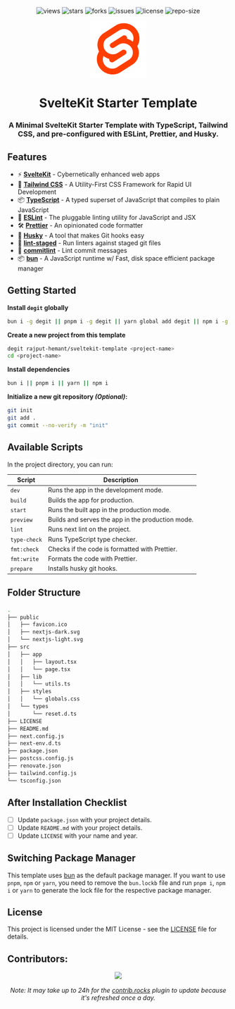 <div align=center>

![views] ![stars] ![forks] ![issues] ![license] ![repo-size]

![](/public/favicon.png)

# SvelteKit Starter Template

### A Minimal SvelteKit Starter Template with TypeScript, Tailwind CSS, and pre-configured with ESLint, Prettier, and Husky.

</div>

## Features

- ⚡ **[SvelteKit](https://kit.svelte.dev/)** - Cybernetically enhanced web apps
- 🎨 **[Tailwind CSS](https://tailwindcss.com/)** - A Utility-First CSS Framework for Rapid UI Development
- 📦 **[TypeScript](https://www.typescriptlang.org/)** - A typed superset of JavaScript that compiles to plain JavaScript
- 📝 **[ESLint](https://eslint.org/)** - The pluggable linting utility for JavaScript and JSX
- 🛠 **[Prettier](https://prettier.io/)** - An opinionated code formatter
- 🐶 **[Husky](https://typicode.github.io/husky/#/)** - A tool that makes Git hooks easy
- 🚫 **[lint-staged](https://github.com/okonet/lint-staged)** - Run linters against staged git files
- 📄 **[commitlint](https://commitlint.js.org/#/)** - Lint commit messages
- 📦 **[bun](https://bun.sh)** - A JavaScript runtime w/ Fast, disk space efficient package manager

## Getting Started

**Install `degit` globally**

```bash
bun i -g degit || pnpm i -g degit || yarn global add degit || npm i -g degit
```

**Create a new project from this template**

```bash
degit rajput-hemant/sveltekit-template <project-name>
cd <project-name>
```

**Install dependencies**

```bash
bun i || pnpm i || yarn || npm i
```

**Initialize a new git repository _(Optional)_:**

```bash
git init
git add .
git commit --no-verify -m "init"
```

## Available Scripts

In the project directory, you can run:

| **Script**   | **Description**                                   |
| ------------ | ------------------------------------------------- |
| `dev`        | Runs the app in the development mode.             |
| `build`      | Builds the app for production.                    |
| `start`      | Runs the built app in the production mode.        |
| `preview`    | Builds and serves the app in the production mode. |
| `lint`       | Runs next lint on the project.                    |
| `type-check` | Runs TypeScript type checker.                     |
| `fmt:check`  | Checks if the code is formatted with Prettier.    |
| `fmt:write`  | Formats the code with Prettier.                   |
| `prepare`    | Installs husky git hooks.                         |

## Folder Structure

```bash
.
├── public
│   ├── favicon.ico
│   ├── nextjs-dark.svg
│   └── nextjs-light.svg
├── src
│   ├── app
│   │   ├── layout.tsx
│   │   └── page.tsx
│   ├── lib
│   │   └── utils.ts
│   ├── styles
│   │   └── globals.css
│   └── types
│       └── reset.d.ts
├── LICENSE
├── README.md
├── next.config.js
├── next-env.d.ts
├── package.json
├── postcss.config.js
├── renovate.json
├── tailwind.config.js
└── tsconfig.json
```

## After Installation Checklist

- [ ] Update `package.json` with your project details.
- [ ] Update `README.md` with your project details.
- [ ] Update `LICENSE` with your name and year.

## Switching Package Manager

This template uses [bun](https://bun.sh/docs/cli/install) as the default package manager. If you want to use `pnpm`, `npm` or `yarn`, you need to remove the `bun.lockb` file and run `pnpm i`, `npm i` or `yarn` to generate the lock file for the respective package manager.

## License

This project is licensed under the MIT License - see the [LICENSE](LICENSE) file for details.

## Contributors:

<div align=center>

[![][contributors]][contributors-graph]

_Note: It may take up to 24h for the [contrib.rocks][contrib-rocks] plugin to update because it's refreshed once a day._

</div>

<!----------------------------------{ Labels }--------------------------------->

[views]: https://komarev.com/ghpvc/?username=sveltekit-template&label=view%20counter&color=red&style=flat
[repo-size]: https://img.shields.io/github/repo-size/rajput-hemant/sveltekit-template
[issues]: https://img.shields.io/github/issues-raw/rajput-hemant/sveltekit-template
[license]: https://img.shields.io/github/license/rajput-hemant/sveltekit-template
[forks]: https://img.shields.io/github/forks/rajput-hemant/sveltekit-template?style=flat
[stars]: https://img.shields.io/github/stars/rajput-hemant/sveltekit-template
[contributors]: https://contrib.rocks/image?repo=rajput-hemant/sveltekit-template&max=500
[contributors-graph]: https://github.com/rajput-hemant/sveltekit-template/graphs/contributors
[contrib-rocks]: https://contrib.rocks/preview?repo=rajput-hemant%sveltekit-template
